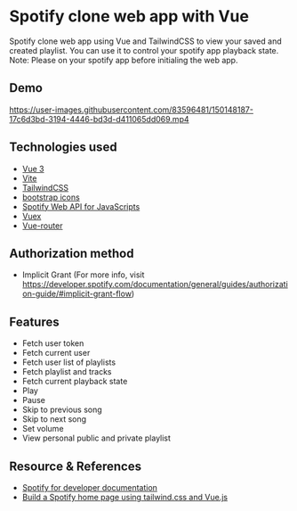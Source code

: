 # Spotify clone web app with Vue
Spotify clone web app using Vue and TailwindCSS to view your saved and created playlist. You can use it to control your spotify app playback state.
Note: Please on your spotify app before initialing the web app.

## Demo
https://user-images.githubusercontent.com/83596481/150148187-17c6d3bd-3194-4446-bd3d-d411065dd069.mp4

## Technologies used
* [Vue 3](https://v3.vuejs.org/) 
* [Vite](https://vitejs.dev/)
* [TailwindCSS](https://tailwindcss.com/)
* [bootstrap icons](https://icons.getbootstrap.com/)
* [Spotify Web API for JavaScripts](https://github.com/jmperez/spotify-web-api-js)
* [Vuex](https://next.vuex.vuejs.org/)
* [Vue-router](https://next.router.vuejs.org/)

## Authorization method
* Implicit Grant (For more info, visit https://developer.spotify.com/documentation/general/guides/authorization-guide/#implicit-grant-flow)

## Features
* Fetch user token
* Fetch current user
* Fetch user list of playlists
* Fetch playlist and tracks
* Fetch current playback state
* Play
* Pause
* Skip to previous song
* Skip to next song
* Set volume
* View personal public and private playlist

## Resource & References
* [Spotify for developer documentation](https://developer.spotify.com/)
* [Build a Spotify home page using tailwind.css and Vue.js](https://www.youtube.com/watch?v=w5GQcHxJH1w&t=1265s&ab_channel=this.stephie)
